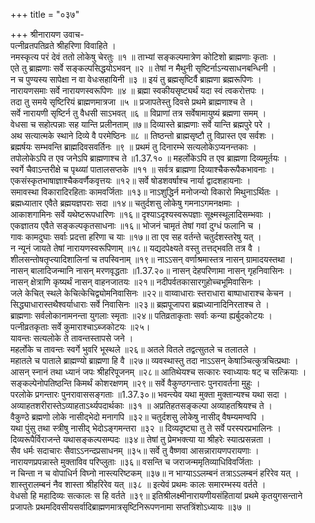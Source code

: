 +++
title = "०३७"

+++
श्रीनारायण उवाच-  
पत्नीव्रतपतिव्रते श्रीहरिणा विवाहिते ।  
नमस्कृत्य परं देवं ततो लोकेषु चेरतुः ॥१ ॥
ताभ्यां सङ्कल्पमात्रेण कोटिशो ब्राह्मणाः कृताः ।  
एते तु ब्राह्मणाः सर्वे सङ्कल्पसिद्धयोऽभवन् ॥२ ॥
तेषां न मैथुनी सृष्टिर्नाऽन्यसाधनबन्धिनी ।  
न च पुण्यस्य सापेक्षा न वा वेधःसहायिनी ॥३ ॥
इयं तु ब्रह्मसृष्टिर्वै ब्राह्मणा ब्रह्मरूपिणः ।  
नारायणसमाः सर्वे नारायणस्वरूपिणः ॥४ ॥
ब्रह्मा स्वकीयसृष्ट्यर्थं यदा स्वं त्वकरोत्तपः ।  
तदा तु समये सृष्टिरियं ब्राह्मणमात्रजा ॥५ ॥
प्रजापतेस्तु दिवसे प्रथमे ब्राह्मणाश्च ते ।  
सर्वे नारायणी सृष्टिर्न तु वैधसी साऽभवत् ॥६ ॥
विप्राणां तत्र सर्वेषामायुष्यं ब्रह्मणा समम् ।  
वेधसा च सहोत्पन्नाः सह यान्ति प्रलीनताम् ॥७॥
दिव्यास्ते ब्राह्मणाः सर्वे यान्ति ब्रह्मपुरे परे ।  
अथ सत्यात्मके स्थाने दिव्ये वै परमेष्ठिनः ॥८ ॥
तिष्ठन्तो ब्राह्मसृष्टौ तु विप्रास्त एव सर्वशः ।  
ब्रह्मर्षयः सम्भवन्ति ब्राह्मदिवसवर्तिनः ॥९ ॥
प्रथमं तु दिनारम्भे सत्यलोकेऽप्यनन्तकाः ।  
तपोलोकेऽपि त एव जनेऽपि ब्राह्मणाश्च ते ॥1.37.१० ॥
महर्लोकेऽपि त एव ब्राह्मणा दिव्यमूर्तयः ।  
स्वर्गे चैवाऽन्तरीक्षे च पृथ्व्यां पातालसप्तके ॥११ ॥
सर्वत्र ब्राह्मणा दिव्याश्चैकरूपैकभावनाः ।  
एकसंस्कृतभाषाज्ञाश्चैकवर्णैकवृत्तयः ॥१२॥
सर्वे षोडशवर्षाश्च नार्या द्वादशहायनाः ।  
समावस्था विकारादिरहिताः कामवर्जिताः ॥१३॥
नाऽशुद्धिर्न मनोजन्यो विकारो मिथुनाऽर्थितः ।  
ब्रह्मध्यातार एवैते ब्रह्मयज्ञपराः सदा ॥१४॥
चतुर्दशसु लोकेषु गमनाऽगमनक्षमाः ।  
आकाशगामिनः सर्वे यथेष्टरूपधारिणः ॥१६॥
दृश्याऽदृश्यस्वरूपज्ञाः सूक्ष्मस्थूलादिसम्भवाः ।  
एकज्ञातय एवैते सङ्कल्पकृतसाधनाः ॥१६॥
भोजनं चामृतं तेषां गवां दुग्धं फलानि च ।  
गावः कामदुघाः सर्वाः प्रदत्ता हरिणा च याः ॥१७॥
ता एव सह वर्तन्ते चतुर्दशस्तरेषु यत् ।  
न न्यूनं जायते तेषां नारायणस्वरूपिणाम् ॥१८॥
यद्यदपेक्ष्यते वस्तु तत्तद्भवति तत्र वै ।  
शीलसन्तोषतृप्त्यादिशालिनां च तपस्विनाम् ॥१९॥
नाऽऽसन् वर्णाश्रमास्तत्र नासन् ग्रामादयस्तथा ।  
नासन् बालादिजन्मानि नासन् मरणवृद्धताः ॥1.37.२०॥
नासन् देहपरिणामा नासन् गृहनिवासिनः ।  
नासन् क्षेत्राणि कृष्यर्थं नासन् वाहनजातयः ॥२१॥
नदीपर्वतकासारगुहोच्चभूमिवासिनः ।  
जले केचित् स्थले केचित्केचिद्व्योमनिवासिनः ॥२२॥
वाय्वाधाराः स्तराधारा बाष्पाधाराश्च केचन ।  
सिद्ध्याधारास्तथैश्वर्याधाराः सर्वे निवासिनः ॥२३॥
ब्रह्मपूजापरा ब्रह्मध्यानादिनिरताश्च ते ।  
ब्राह्मणाः सर्वलोकानामनन्ता युगलाः स्मृताः ॥२४॥
पतिव्रताकृताः सर्वाः कन्या ह्यर्बुदकोटयः ।  
पत्नीव्रतकृताः सर्वे कुमाराश्चाऽब्जकोटयः ॥२५।  
यावन्तः सत्यलोके ते तावन्तस्तापसे जने ।  
महर्लोके च तावन्तः स्वर्गे भुवरि भूस्थले ॥२६॥
अतले वितले तद्वत्सुतले च तलातले ।  
महातले च पाताले ब्राह्मण्यो ब्राह्मणा हि वै ॥२७॥
व्यवस्थास्तु तदा नाऽऽसन् केषाञ्चित्कुत्रचित्प्रथाः ।  
आसन् स्नानं तथा ध्यानं जपः श्रीहरिपूजनम् ॥२८॥
आतिथेयश्च सत्कारः स्वाध्यायः षट् च सत्क्रियाः ।  
सङ्कल्पेनोपतिष्ठन्ति किमर्थं कोशरक्षणम् ॥२९॥
सर्वे वैकुण्ठगन्तारः पुनरावर्तना मुहुः ।  
परलोके प्रगन्तारः पुनरावाससङ्गताः ॥1.37.३०॥
भवन्त्येव यथा मुक्ता मुक्तान्यश्च यथा सदा ।  
अव्याहतशरीरास्तेऽव्याहताऽर्थ्यपदार्थकाः ॥३१ ॥
अप्रतिहतसङ्कल्पा अव्याहतश्रियश्च ते ।  
वैकुण्ठे ब्रह्मणो लोके नासीद्भेदो मनागपि ॥३२॥
चतुर्दशसु लोकेषु नासीद् वैषम्यमण्वपि ।  
यथा पुंसु तथा स्त्रीषु नासीद् भेदोऽङ्गमन्तरा ॥३२ ॥
दिव्यदृष्ट्या तु ते सर्वे परस्परप्रभालिनः ।  
दिव्यरूपैर्विराजन्ते यथासङ्कल्पसम्पदः ॥३४॥
तेषां तु प्रेमभक्त्या या श्रीहरेः स्यात्प्रसन्नता ।  
सैव धर्मः सदाचारः सैवाऽऽनन्दप्रसाधनम् ॥३५॥
सर्वे तु वैष्णवा आसन्नारायणपरायणाः ।  
नारायणप्रपन्नास्ते मुक्ताविव परिप्लुताः ॥३६॥
वसन्ति च जराजन्ममृतिव्याधिविवर्जिताः ।  
न चिन्ता न च वोपाधिर्न विघ्नो नास्त्यरिष्टकम् ॥३७॥
न भाग्याऽऽलम्बनं तत्राऽऽलम्बनं हरिरेव यत् ।  
शास्तुरालम्बनं नैव शास्ता श्रीहरिरेव यत् ॥३८ ॥
इत्येवं प्रथमः कालः समारम्भस्य वर्तते ।  
वेधसो हि महादिव्यः सत्कालः स हि वर्तते ॥३९॥
इतिश्रीलक्ष्मीनारायणीयसंहितायां प्रथमे कृतयुगसन्ताने प्रजापतेः प्रथमदिवसीयसर्वादिब्राह्मणमात्रसृष्टिनिरूपणनामा सप्तत्रिंशोऽध्यायः ॥३७ ॥
    
